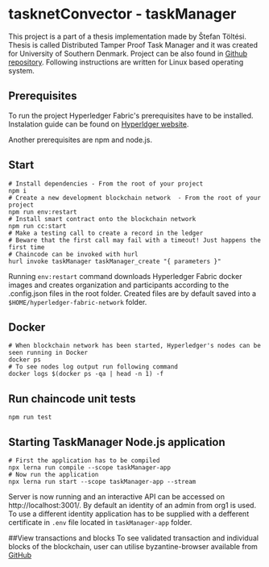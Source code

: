 # tasknetConvector - taskManager

This project is a part of a thesis implementation made by Štefan Töltési. Thesis is called Distributed Tamper Proof Task Manager and it was created for University of Southern Denmark. Project can be also found in <a href="https://github.com/tolteste/tasknet-convector" target="_blank">Github repository</a>. Following instructions are written for Linux based operating system.

## Prerequisites 
To run the project Hyperledger Fabric's prerequisites have to be installed. Instalation guide can be found on <a href="https://hyperledger-fabric.readthedocs.io/en/release-1.4/prereqs.html">Hyperldger website</a>.

Another prerequisites are npm and node.js.

## Start

```
# Install dependencies - From the root of your project
npm i
# Create a new development blockchain network  - From the root of your project
npm run env:restart
# Install smart contract onto the blockchain network
npm run cc:start
# Make a testing call to create a record in the ledger
# Beware that the first call may fail with a timeout! Just happens the first time
# Chaincode can be invoked with hurl
hurl invoke taskManager taskManager_create "{ parameters }"
```

Running `env:restart` command downloads Hyperledger Fabric docker images and creates organization and participants according to the .config.json files in the root folder. Created files are by default saved into a `$HOME/hyperledger-fabric-network` folder.

## Docker
```
# When blockchain network has been started, Hyperledger's nodes can be seen running in Docker
docker ps
# To see nodes log output run following command
docker logs $(docker ps -qa | head -n 1) -f
```

## Run chaincode unit tests

```
npm run test
```

## Starting TaskManager Node.js application
```
# First the application has to be compiled
npx lerna run compile --scope taskManager-app
# Now run the application
npx lerna run start --scope taskManager-app --stream
```

Server is now running and an interactive API can be accessed on http://localhost:3001/. By default an identity of an admin from org1 is used. To use a different identity application has to be supplied with a defferent certificate in `.env` file located in `taskManager-app` folder.

##View transactions and blocks
To see validated transaction and individual blocks of the blockchain, user can utilise byzantine-browser available from [GitHub](https://github.com/worldsibu/byzantine-browser)
